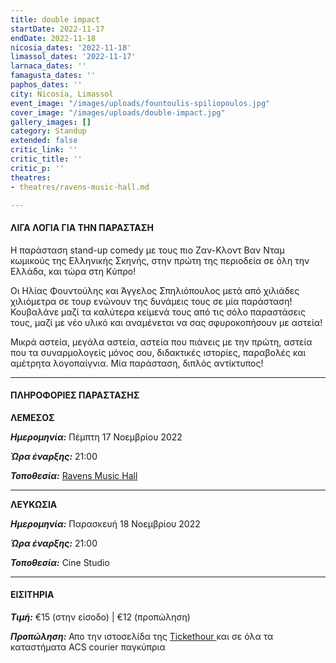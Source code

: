 ```yaml
---
title: double impact
startDate: 2022-11-17
endDate: 2022-11-18
nicosia_dates: '2022-11-18'
limassol_dates: '2022-11-17'
larnaca_dates: ''
famagusta_dates: ''
paphos_dates: ''
city: Nicosia, Limassol
event_image: "/images/uploads/fountoulis-spiliopoulos.jpg"
cover_image: "/images/uploads/double-impact.jpg"
gallery_images: []
category: Standup
extended: false
critic_link: ''
critic_title: ''
critic_p: ''
theatres:
- theatres/ravens-music-hall.md

---
```

#### ΛΙΓΑ ΛΟΓΙΑ ΓΙΑ ΤΗΝ ΠΑΡΑΣΤΑΣΗ

Η παράσταση stand-up comedy με τους πιο Ζαν-Κλοντ Βαν Νταμ κωμικούς της Ελληνικής Σκηνής, στην πρώτη της περιοδεία σε όλη την Ελλάδα, και τώρα στη Κύπρο!

Οι Ηλίας Φουντούλης και Άγγελος Σπηλιόπουλος μετά από χιλιάδες χιλιόμετρα σε τουρ ενώνουν της δυνάμεις τους σε μία παράσταση! Κουβαλάνε μαζί τα καλύτερα κείμενά τους από τις σόλο παραστάσεις τους, μαζί με νέο υλικό και αναμένεται να σας σφυροκοπήσουν με αστεία!  
  
Μικρά αστεία, μεγάλα αστεία, αστεία που πιάνεις με την πρώτη, αστεία που τα συναρμολογείς μόνος σου, διδακτικές ιστορίες, παραβολές και αμέτρητα λογοπαίγνια. Μία παράσταση, διπλός αντίκτυπος!

***

#### ΠΛΗΡΟΦΟΡΙΕΣ ΠΑΡΑΣΤΑΣΗΣ

**ΛΕΜΕΣΟΣ**

**_Ημερομηνία:_** Πέμπτη 17 Νοεμβρίου 2022

**_Ώρα έναρξης:_** 21:00

**_Τοποθεσία:_** [Ravens Music Hall](?#map)

***

**ΛΕΥΚΩΣΙΑ**

**_Ημερομηνία:_** Παρασκευή 18 Νοεμβρίου 2022

**_Ώρα έναρξης:_** 21:00

**_Τοποθεσία:_** Cine Studio

***

#### ΕΙΣΙΤΗΡΙΑ

**_Τιμή:_** €15 (στην είσοδο) | €12 (προπώληση)

**_Προπώληση:_** Απο την ιστοσελίδα της [Tickethour ](https://shop.tickethour.com/ticketmaster_se_4017.html)και σε όλα τα καταστήματα ACS  courier παγκύπρια
